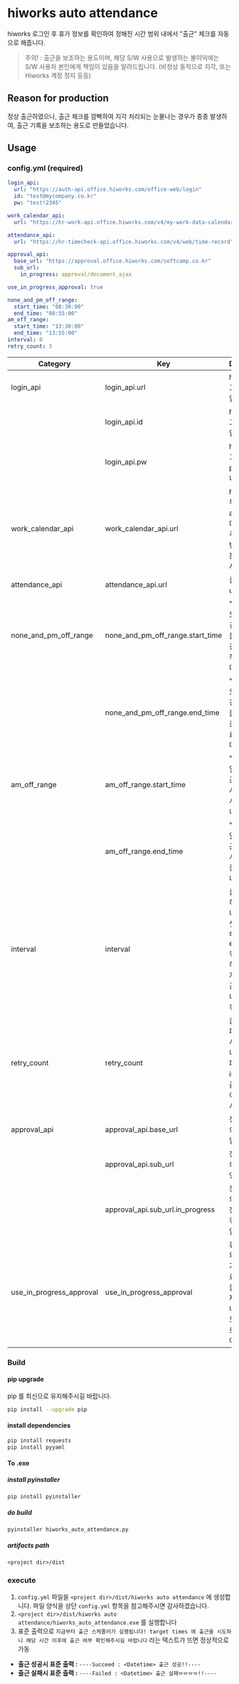 # hiworks auto attendance

hiworks 로그인 후 휴가 정보를 확인하여 정해진 시간 범위 내에서 "출근" 체크를 자동으로 해줍니다.

> 주의! : 출근을 보조하는 용도이며, 해당 S/W 사용으로 발생하는 불이익에는 S/W 사용자 본인에게 책임이 있음을 알려드립니다. (비정상 동작으로 지각, 또는 Hiworks 계정 정지 등등)

## Reason for production

정상 출근하였으나, 출근 체크를 깜빡하여 지각 처리되는 눈물나는 경우가 종종 발생하여, 출근 기록을 보조하는 용도로 만들었습니다.

## Usage

### config.yml (required)

```yml
login_api:
  url: "https://auth-api.office.hiworks.com/office-web/login"
  id: "test@mycompany.co.kr"
  pw: "test!2345"

work_calendar_api:
  url: "https://hr-work-api.office.hiworks.com/v4/my-work-data-calendar"

attendance_api:
  url: "https://hr-timecheck-api.office.hiworks.com/v4/web/time-record"

approval_api:
  base_url: "https://approval.office.hiworks.com/softcamp.co.kr"
  sub_url:
    in_progress: approval/document_ajax

use_in_progress_approval: true

none_and_pm_off_range:
  start_time: "08:30:00"
  end_time: "08:55:00"
am_off_range:
  start_time: "13:30:00"
  end_time: "13:55:00"
interval: 0
retry_count: 3
```

| **Category**             | **Key**                          | **Description**                                                                                                                      |
| ------------------------ | -------------------------------- | ------------------------------------------------------------------------------------------------------------------------------------ |
| login_api                | login_api.url                    | hiworks 로그인 api url 입니다.                                                                                                       |
|                          | login_api.id                     | hiworks 로그인 계정 id입니다.                                                                                                        |
|                          | login_api.pw                     | hiworks 로그인 계정 password입니다.                                                                                                  |
| work_calendar_api        | work_calendar_api.url            | hiworks 근무 달력 정보 api url 입니다. 공휴일, 주말, 연차, 반차 등을 구분하기 위해 사용합니다.                                       |
| attendance_api           | attendance_api.url               | 출근 체크 api url 입니다.                                                                                                            |
| none_and_pm_off_range    | none_and_pm_off_range.start_time | "종일 근무 & 오후 반차" 일 경우에 출근을 진행할 시간 범위의 시작 시간입니다.                                                         |
|                          | none_and_pm_off_range.end_time   | "종일 근무 & 오후 반차" 일 경우에 출근을 진행할 시간 범위의 종료 시간입니다.                                                         |
| am_off_range             | am_off_range.start_time          | "오전 반차" 일 경우에 출근을 진행할 시간 범위의 시작 시간입니다.                                                                     |
|                          | am_off_range.end_time            | "오전 반차" 일 경우에 출근을 진행할 시간 범위의 종료 시간입니다.                                                                     |
| interval                 | interval                         | 출근을 시도하는 주기 입니다. `0` 으로 셋팅할 경우 start_time, end_time 범위에서 랜덤하게 시간을 지정하여 출근을 시도합니다. (분단위) |
| retry_count              | retry_count                      | 출근 시도 실패 시 최대 재시도 횟수 입니다. 이전 실패 후 interval 값만큼의 시간(분)이 지난 후 재시도합니다.                           |
| approval_api             | approval_api.base_url            | 전자결재 api 의 base url 입니다                                                                                                      |
|                          | approval_api.sub_url             | 전자결재 api 의 하위 도메인 url 입니다                                                                                               |
|                          | approval_api.sub_url.in_progress | 전자결재 api 의 "진행중인 전자결재" 하위 도메인 url 입니다                                                                           |
| use_in_progress_approval | use_in_progress_approval         | 휴가 당일이 되었는데 휴가 결재가 완료되지 않았을 때 휴가 결재를 상신한 내역만으로 오늘을 휴가로 판단할지 여부입니다                  |

### Build

#### pip upgrade

pip 를 최신으로 유지해주시길 바랍니다.

```bash
pip install --upgrade pip
```

#### install dependencies

```bash
pip install requests
pip install pyyaml
```

#### To .exe

##### install pyinstaller

`pip install pyinstaller`

##### do build

`pyinstaller hiworks_auto_attendance.py`

##### artifacts path

`<project dir>/dist`

### execute

1. `config.yml` 파일을 `<project dir>/dist/hiworks auto attendance` 에 생성합니다. 파일 양식을 상단 `config.yml` 항목을 참고해주시면 감사하겠습니다.
2. `<project dir>/dist/hiworks auto attendance/hiworks_auto_attendance.exe` 를 실행합니다
3. 표준 출력으로 `지금부터 출근 스케줄러가 실행됩니다! target times 에 출근을 시도하니 해당 시간 이후에 출근 여부 확인해주시길 바랍니다` 라는 텍스트가 뜨면 정상적으로 가동

- **출근 성공시 표준 출력 :** `----Succeed : <Datetime> 출근 성공!!----`
- **출근 실패시 표준 출력 :** `----Failed : <Datetime> 출근 실패ㅠㅠㅠㅠ!!----`
